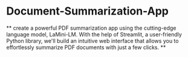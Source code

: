 # Document-Summarization-App
** create a powerful PDF summarization app using the cutting-edge language model, LaMini-LM. With the help of Streamlit, a user-friendly Python library, we'll build an intuitive web interface that allows you to effortlessly summarize PDF documents with just a few clicks.
**
